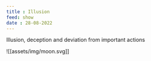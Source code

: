 ```yaml
---
title : Illusion
feed: show
date : 28-08-2022
---
```


Illusion, deception and deviation from important actions

![[assets/img/moon.svg]]